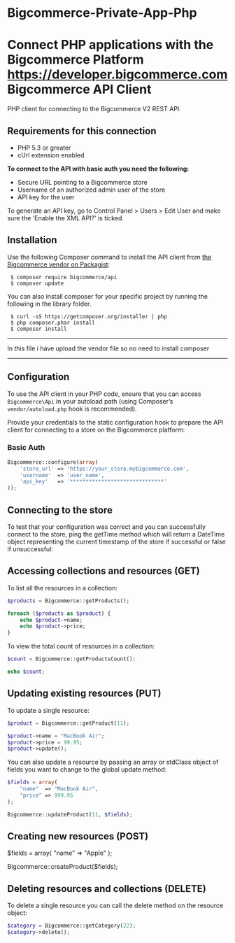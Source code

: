 # Bigcommerce-Private-App-Php
Connect PHP applications with the Bigcommerce Platform https://developer.bigcommerce.com
Bigcommerce API Client
======================

PHP client for connecting to the Bigcommerce V2 REST API.

Requirements for this connection
------------

- PHP 5.3 or greater
- cUrl extension enabled

**To connect to the API with basic auth you need the following:**

- Secure URL pointing to a Bigcommerce store
- Username of an authorized admin user of the store
- API key for the user

To generate an API key, go to Control Panel > Users > Edit User and make sure
the 'Enable the XML API?' is ticked.

Installation
------------

Use the following Composer command to install the
API client from [the Bigcommerce vendor on Packagist](https://packagist.org/packages/bigcommerce/api):

~~~shell
 $ composer require bigcommerce/api
 $ composer update
~~~

You can also install composer for your specific project by running the following in the library folder.

~~~shell
 $ curl -sS https://getcomposer.org/installer | php
 $ php composer.phar install
 $ composer install
~~~
***********************************************************************************
In this file i have upload the vendor file so no need to install  composer
***********************************************************************************

Configuration
-------------

To use the API client in your PHP code, ensure that you can access `Bigcommerce\Api`
in your autoload path (using Composer’s `vendor/autoload.php` hook is recommended).

Provide your credentials to the static configuration hook to prepare the API client
for connecting to a store on the Bigcommerce platform:

### Basic Auth
~~~php
Bigcommerce::configure(array(
	'store_url' => 'https://your_store.mybigcommerce.com',
	'username'	=> 'user_name',
	'api_key'	=> '******************************'
));
~~~

Connecting to the store
-----------------------

To test that your configuration was correct and you can successfully connect to
the store, ping the getTime method which will return a DateTime object
representing the current timestamp of the store if successful or false if
unsuccessful:

Accessing collections and resources (GET)
-----------------------------------------

To list all the resources in a collection:

~~~php
$products = Bigcommerce::getProducts();

foreach ($products as $product) {
	echo $product->name;
	echo $product->price;
}
~~~

To view the total count of resources in a collection:

~~~php
$count = Bigcommerce::getProductsCount();

echo $count;
~~~

Updating existing resources (PUT)
---------------------------------

To update a single resource:

~~~php
$product = Bigcommerce::getProduct(11);

$product->name = "MacBook Air";
$product->price = 99.95;
$product->update();
~~~

You can also update a resource by passing an array or stdClass object of fields
you want to change to the global update method:

~~~php
$fields = array(
	"name"  => "MacBook Air",
	"price" => 999.95
);

Bigcommerce::updateProduct(11, $fields);
~~~

Creating new resources (POST)
-----------------------------
$fields = array(
	"name" => "Apple"
);

Bigcommerce::createProduct($fields);

Deleting resources and collections (DELETE)
-------------------------------------------

To delete a single resource you can call the delete method on the resource object:

~~~php
$category = Bigcommerce::getCategory(22);
$category->delete();
~~~
